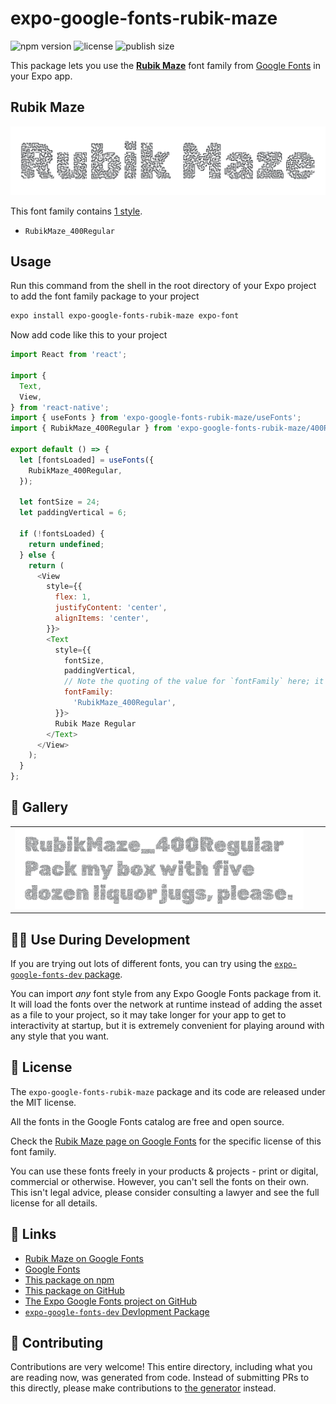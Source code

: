 # expo-google-fonts-rubik-maze

![npm version](https://flat.badgen.net/npm/v/expo-google-fonts-rubik-maze)
![license](https://flat.badgen.net/github/license/expo/google-fonts)
![publish size](https://flat.badgen.net/packagephobia/install/expo-google-fonts-rubik-maze)

This package lets you use the [**Rubik Maze**](https://fonts.google.com/specimen/Rubik+Maze) font family from [Google Fonts](https://fonts.google.com/) in your Expo app.

## Rubik Maze

![Rubik Maze](./font-family.png)

This font family contains [1 style](#-gallery).

- `RubikMaze_400Regular`

## Usage

Run this command from the shell in the root directory of your Expo project to add the font family package to your project
```sh
expo install expo-google-fonts-rubik-maze expo-font
```

Now add code like this to your project
```js
import React from 'react';

import {
  Text,
  View,
} from 'react-native';
import { useFonts } from 'expo-google-fonts-rubik-maze/useFonts';
import { RubikMaze_400Regular } from 'expo-google-fonts-rubik-maze/400Regular';

export default () => {
  let [fontsLoaded] = useFonts({
    RubikMaze_400Regular,
  });

  let fontSize = 24;
  let paddingVertical = 6;

  if (!fontsLoaded) {
    return undefined;
  } else {
    return (
      <View
        style={{
          flex: 1,
          justifyContent: 'center',
          alignItems: 'center',
        }}>
        <Text
          style={{
            fontSize,
            paddingVertical,
            // Note the quoting of the value for `fontFamily` here; it expects a string!
            fontFamily:
              'RubikMaze_400Regular',
          }}>
          Rubik Maze Regular
        </Text>
      </View>
    );
  }
};

```

## 🔡 Gallery


||||
|-|-|-|
|![RubikMaze_400Regular](.//400Regular/RubikMaze_400Regular.ttf.png)||||


## 👩‍💻 Use During Development

If you are trying out lots of different fonts, you can try using the [`expo-google-fonts-dev` package](https://github.com/freeboub/google-fonts/tree/master/font-packages/dev#readme).

You can import *any* font style from any Expo Google Fonts package from it. It will load the fonts
over the network at runtime instead of adding the asset as a file to your project, so it may take longer
for your app to get to interactivity at startup, but it is extremely convenient
for playing around with any style that you want.

## 📖 License

The `expo-google-fonts-rubik-maze` package and its code are released under the MIT license.

All the fonts in the Google Fonts catalog are free and open source.

Check the [Rubik Maze page on Google Fonts](https://fonts.google.com/specimen/Rubik+Maze) for the specific license of this font family.

You can use these fonts freely in your products & projects - print or digital, commercial or otherwise. However, you can't sell the fonts on their own. This isn't legal advice, please consider consulting a lawyer and see the full license for all details.

## 🔗 Links

- [Rubik Maze on Google Fonts](https://fonts.google.com/specimen/Rubik+Maze)
- [Google Fonts](https://fonts.google.com/)
- [This package on npm](https://www.npmjs.com/package/expo-google-fonts-rubik-maze)
- [This package on GitHub](https://github.com/freeboub/google-fonts/tree/master/font-packages/rubik-maze)
- [The Expo Google Fonts project on GitHub](https://github.com/freeboub/google-fonts)
- [`expo-google-fonts-dev` Devlopment Package](https://github.com/freeboub/google-fonts/tree/master/font-packages/dev)

## 🤝 Contributing

Contributions are very welcome! This entire directory, including what you are reading now, was generated from code. Instead of submitting PRs to this directly, please make contributions to [the generator](https://github.com/freeboub/google-fonts/tree/master/packages/generator) instead.
